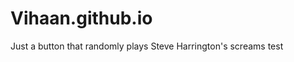 # Vihaan.github.io
<!DOCTYPE html>
<html lang="en">
<head>
    <meta charset="UTF-8">
    <meta name="viewport" content="width=device-width, initial-scale=1.0">
    <title>Steve Harrington Button</title>
    <link rel="script" href="ah.js"/>
</head>
<body>
Just a button that randomly plays Steve Harrington's screams
test
</body>